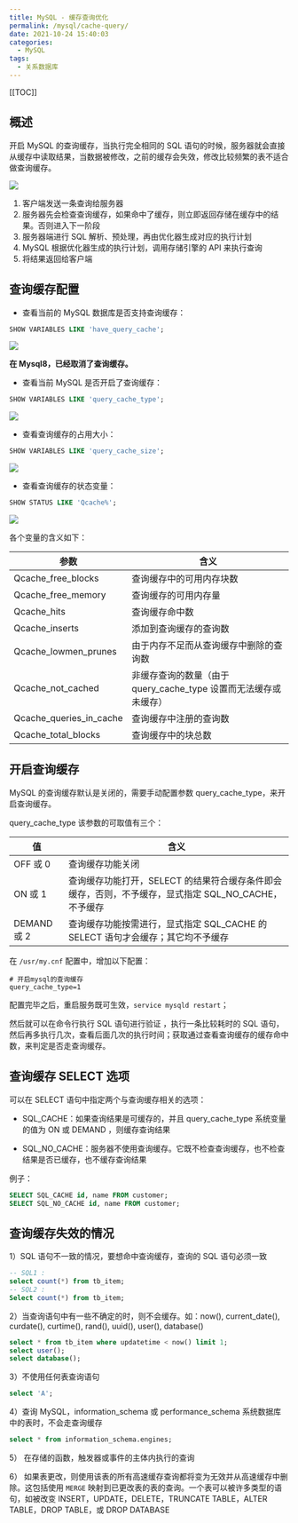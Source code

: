 ```yaml
---
title: MySQL - 缓存查询优化
permalink: /mysql/cache-query/
date: 2021-10-24 15:40:03
categories:
  - MySQL
tags:
  - 关系数据库
---
```


[[TOC]]

## 概述

开启 MySQL 的查询缓存，当执行完全相同的 SQL 语句的时候，服务器就会直接从缓存中读取结果，当数据被修改，之前的缓存会失效，修改比较频繁的表不适合做查询缓存。

![](https://cdn.jsdelivr.net/gh/Kele-Bingtang/static/img/MySQL/20211024152026.png)

1. 客户端发送一条查询给服务器
2. 服务器先会检查查询缓存，如果命中了缓存，则立即返回存储在缓存中的结果。否则进入下一阶段
3. 服务器端进行 SQL 解析、预处理，再由优化器生成对应的执行计划
4. MySQL 根据优化器生成的执行计划，调用存储引擎的 API 来执行查询
5. 将结果返回给客户端

## 查询缓存配置

- 查看当前的 MySQL 数据库是否支持查询缓存：

```SQL
SHOW VARIABLES LIKE 'have_query_cache';
```

![](https://cdn.jsdelivr.net/gh/Kele-Bingtang/static/img/MySQL/20211024152039.png)

**在 Mysql8，已经取消了查询缓存。**

- 查看当前 MySQL 是否开启了查询缓存：

```SQL
SHOW VARIABLES LIKE 'query_cache_type';
```

![](https://cdn.jsdelivr.net/gh/Kele-Bingtang/static/img/MySQL/20211024152045.png)

- 查看查询缓存的占用大小：

```SQL
SHOW VARIABLES LIKE 'query_cache_size';
```

![](https://cdn.jsdelivr.net/gh/Kele-Bingtang/static/img/MySQL/20211024152056.png)

- 查看查询缓存的状态变量：

```SQL
SHOW STATUS LIKE 'Qcache%';
```

![](https://cdn.jsdelivr.net/gh/Kele-Bingtang/static/img/MySQL/20211024152107.png)

各个变量的含义如下：

| 参数                    | 含义                                                             |
| ----------------------- | ---------------------------------------------------------------- |
| Qcache_free_blocks      | 查询缓存中的可用内存块数                                         |
| Qcache_free_memory      | 查询缓存的可用内存量                                             |
| Qcache_hits             | 查询缓存命中数                                                   |
| Qcache_inserts          | 添加到查询缓存的查询数                                           |
| Qcache_lowmen_prunes    | 由于内存不足而从查询缓存中删除的查询数                           |
| Qcache_not_cached       | 非缓存查询的数量（由于 query_cache_type 设置而无法缓存或未缓存） |
| Qcache_queries_in_cache | 查询缓存中注册的查询数                                           |
| Qcache_total_blocks     | 查询缓存中的块总数                                               |

## 开启查询缓存

MySQL 的查询缓存默认是关闭的，需要手动配置参数 query_cache_type，来开启查询缓存。

query_cache_type 该参数的可取值有三个：

| 值          | 含义                                                                                                 |
| ----------- | ---------------------------------------------------------------------------------------------------- |
| OFF 或 0    | 查询缓存功能关闭                                                                                     |
| ON 或 1     | 查询缓存功能打开，SELECT 的结果符合缓存条件即会缓存，否则，不予缓存，显式指定 SQL_NO_CACHE，不予缓存 |
| DEMAND 或 2 | 查询缓存功能按需进行，显式指定 SQL_CACHE 的 SELECT 语句才会缓存；其它均不予缓存                      |

在 `/usr/my.cnf` 配置中，增加以下配置：

```properties
# 开启mysql的查询缓存
query_cache_type=1
```

配置完毕之后，重启服务既可生效，`service mysqld restart`；

然后就可以在命令行执行 SQL 语句进行验证 ，执行一条比较耗时的 SQL 语句，然后再多执行几次，查看后面几次的执行时间；获取通过查看查询缓存的缓存命中数，来判定是否走查询缓存。

## 查询缓存 SELECT 选项

可以在 SELECT 语句中指定两个与查询缓存相关的选项：

- SQL_CACHE：如果查询结果是可缓存的，并且 query_cache_type 系统变量的值为 ON 或 DEMAND ，则缓存查询结果

- SQL_NO_CACHE：服务器不使用查询缓存。它既不检查查询缓存，也不检查结果是否已缓存，也不缓存查询结果

例子：

```SQL
SELECT SQL_CACHE id, name FROM customer;
SELECT SQL_NO_CACHE id, name FROM customer;
```

## 查询缓存失效的情况

1）SQL 语句不一致的情况，要想命中查询缓存，查询的 SQL 语句必须一致

```SQL
-- SQL1 :
select count(*) from tb_item;
-- SQL2 :
Select count(*) from tb_item;
```

2）当查询语句中有一些不确定的时，则不会缓存。如：now(), current_date(), curdate(), curtime(), rand(), uuid(), user(), database()

```SQL
select * from tb_item where updatetime < now() limit 1;
select user();
select database();
```

3）不使用任何表查询语句

```SQL
select 'A';
```

4）查询 MySQL，information_schema 或 performance_schema 系统数据库中的表时，不会走查询缓存

```SQL
select * from information_schema.engines;
```

5） 在存储的函数，触发器或事件的主体内执行的查询

6） 如果表更改，则使用该表的所有高速缓存查询都将变为无效并从高速缓存中删除。这包括使用 `MERGE` 映射到已更改表的表的查询。一个表可以被许多类型的语句，如被改变 INSERT，UPDATE，DELETE，TRUNCATE TABLE，ALTER TABLE，DROP TABLE，或 DROP DATABASE
